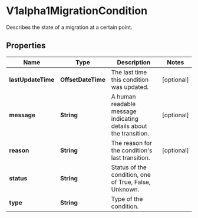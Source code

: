 

# V1alpha1MigrationCondition

Describes the state of a migration at a certain point.

## Properties

| Name | Type | Description | Notes |
|------------ | ------------- | ------------- | -------------|
|**lastUpdateTime** | **OffsetDateTime** | The last time this condition was updated. |  [optional] |
|**message** | **String** | A human readable message indicating details about the transition. |  [optional] |
|**reason** | **String** | The reason for the condition&#39;s last transition. |  [optional] |
|**status** | **String** | Status of the condition, one of True, False, Unknown. |  |
|**type** | **String** | Type of the condition. |  |



